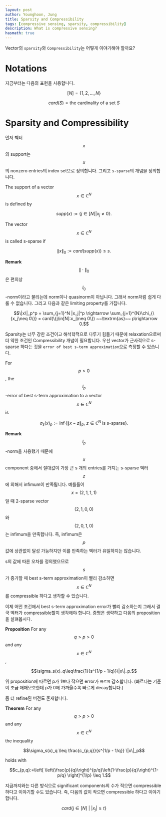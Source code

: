 ```yaml
---
layout: post
author: Younghoon, Jung
title: Sparsity and Compressibility
tags: [compressive sensing, sparsity, compressibility]
description: What is compressive sensing?
hasmath: true
---
```


Vector의 `sparsity`와 `Compressibility`는 어떻게 이야기해야 할까요? 

<!--more-->
# Notations
지금부터는 다음의 표현을 사용합니다.

$$[N] = \{1,2,...,N\}$$

$$card(S) = \textrm{the cardinality of a set } S$$

# Sparsity and Compressibility

먼저 벡터 $$x$$의 support는 $$x$$의 nonzero entries의 index set으로 정의합니다. 그리고 `s-sparse`의 개념을 정의합니다.

The support of a vector $$x\in\mathbb{C}^N$$ is defined by

$$supp(x) := \{j\in[N] | x_j \neq 0\}.$$

The vector $$x\in\mathbb{C}^N$$ is called s-sparse if

$$\| x \|_0 := card(supp(x)) \leq s.$$

**Remark** $$\|\cdot\|_0$$은 편의상 $$l_0$$-norm이라고 불리는데 norm이나 quasinorm이 아닙니다. 그래서 norm처럼 쉽게 다룰 수 없습니다. 그리고 다음과 같은 limiting property를 가집니다.

$$\|x\|_p^p = \sum_{j=1}^N |x_j|^p \rightarrow \sum_{j=1}^{N}\chi_{\{x_j\neq 0\}} = card(\{j\in[N]:x_j\neq 0\}) ~~\textrm{as}~~ p\rightarrow 0.$$

Sparsity는 너무 강한 조건이고 해석학적으로 다루기 힘들기 때문에 relaxation으로써 더 약한 조건인 Compressibility 개념이 필요합니다. 우선 vector가 근사적으로 s-sparse 하다는 것을 `error of best s-term approximation`으로 측정할 수 있습니다.

For $$p>0$$, the $$l_p$$-error of best s-term approximation to a vector $$x\in\mathbb{C}^N$$ is

$$\sigma_s(x)_p := \inf\{ \|x-z\|_p,~z\in\mathbb{C}^N~\textrm{is s-sparse} \}.$$

**Remark** $$l_p$$-norm을 사용했기 때문에 $$x$$ component 중에서 절대값이 가장 큰 s 개의 entries를 가지는 s-sparse 벡터 $$z$$에 의해서 infimum이 만족됩니다. 예를들어 $$x=(2,1,1,1)$$일 때 2-sparse vector $$(2,1,0,0)$$와 $$(2,0,1,0)$$는 infimum을 만족합니다. 즉, infimum은 $$p$$값에 상관없이 달성 가능하지만 이를 만족하는 벡터가 유일하지는 않습니다.

s의 값에 따른 오차를 정의했으므로 $$s$$가 증가할 때 best s-term approximation이 빨리 감소하면 $$x\in\mathbb{C}^N$$를 compressible 하다고 생각할 수 있습니다.

이제 어떤 조건에서 best s-term approximation error가 빨리 감소하는지 그래서 결국 벡터가 compressible할지 생각해야 합니다. 증명은 생략하고 다음의 proposition을 살펴봅시다.

**Proposition** For any $$q>p>0$$ and any $$x\in\mathbb{C}^N$$,

$$\sigma_s(x)_q\leq\frac{1}{s^{1/p - 1/q}}\|x\|_p.$$

위 proposition에 따르면 p가 1보다 작으면 error가 `빠르게` 감소합니다. (빠르다는 기준이 조금 애매모호한데 p가 0에 가까울수록 빠르게 decay합니다.)

좀 더 refine된 버전도 존재합니다.

**Theorem** For any $$q>p>0$$ and any $$x\in\mathbb{C}^N$$ the inequality

$$\sigma_s(x)_q \leq \frac{c_{p,q}}{s^{1/p - 1/q}}  \|x\|_p$$

holds with

$$c_{p,q}:=\left[ \left(\frac{p}{q}\right)^{p/q}\left(1-\frac{p}{q}\right)^{1-p/q} \right]^{1/p} \leq 1.$$


지금까지와는 다른 방식으로 significant components의 수가 적으면 compressible 하다고 이야기할 수도 있습니다. 즉, 다음의 값이 작으면 compressible 하다고 이야기합니다.

$$card\{j\in[N]~ |~ |x_j|\geq t\}$$ 